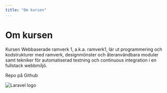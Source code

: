 ```yaml
---
title: "Om kursen"
...
```

Om kursen
=========================

Kursen Webbaserade ramverk 1, a.k.a. ramverk1, lär ut programmering och kodstrukturer med ramverk, designmönster och återanvändbara moduler samt tekniker för automatiserad testning och continuous integration i en fullstack webbmiljö.

Repo på Github

<img class="about-logo" src="image/laravel.png" alt="Laravel logo">
